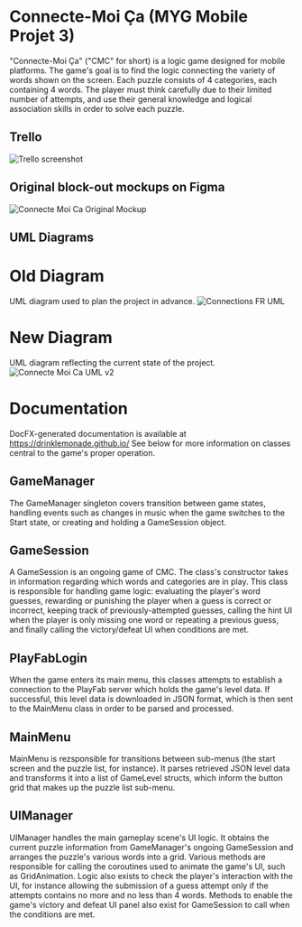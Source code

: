 # Connecte-Moi Ça (MYG Mobile Projet 3)
"Connecte-Moi Ça" ("CMC" for short) is a logic game designed for mobile platforms. The game's goal is to find the logic connecting the variety of words shown on the screen. Each puzzle consists of 4 categories, each containing 4 words. The player must think carefully due to their limited number of attempts, and use their general knowledge and logical association skills in order to solve each puzzle.

## Trello
![Trello screenshot](https://github.com/user-attachments/assets/b0f265c2-7817-4803-b8ca-faa917814dbd)

## Original block-out mockups on Figma
![Connecte Moi Ca Original Mockup](https://github.com/DrinkLemonade/MYGMobileP3/assets/117670511/5330badd-a29d-4c67-8cd7-a75262fb5354)

## UML Diagrams
# Old Diagram
UML diagram used to plan the project in advance.
![Connections FR UML](https://github.com/DrinkLemonade/MYGMobileP3/assets/117670511/a183d760-e8a1-4142-86c4-075df2678d7d)
# New Diagram
UML diagram reflecting the current state of the project.
![Connecte Moi Ca UML v2](https://github.com/user-attachments/assets/d8738b78-ddc7-4bb8-af61-540dccca06c8)

# Documentation
DocFX-generated documentation is available at https://drinklemonade.github.io/
See below for more information on classes central to the game's proper operation.

## GameManager
The GameManager singleton covers transition between game states, handling events such as changes in music when the game switches to the Start state, or creating and holding a GameSession object.

## GameSession
A GameSession is an ongoing game of CMC. The class's constructor takes in information regarding which words and categories are in play. This class is responsible for handling game logic: evaluating the player's word guesses, rewarding or punishing the player when a guess is correct or incorrect, keeping track of previously-attempted guesses, calling the hint UI when the player is only missing one word or repeating a previous guess, and finally calling the victory/defeat UI when conditions are met.

## PlayFabLogin
When the game enters its main menu, this classes attempts to establish a connection to the PlayFab server which holds the game's level data. If successful, this level data is downloaded in JSON format, which is then sent to the MainMenu class in order to be parsed and processed.

## MainMenu
MainMenu is rezsponsible for transitions between sub-menus (the start screen and the puzzle list, for instance). It parses retrieved JSON level data and transforms it into a list of GameLevel structs, which inform the button grid that makes up the puzzle list sub-menu.

## UIManager
UIManager handles the main gameplay scene's UI logic. It obtains the current puzzle information from GameManager's ongoing GameSession and arranges the puzzle's various words into a grid. Various methods are responsible for calling the coroutines used to animate the game's UI, such as GridAnimation. Logic also exists to check the player's interaction with the UI, for instance allowing the submission of a guess attempt only if the attempts contains no more and no less than 4 words. Methods to enable the game's victory and defeat UI panel also exist for GameSession to call when the conditions are met.
